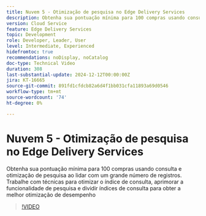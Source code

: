 ```yaml
---
title: Nuvem 5 - Otimização de pesquisa no Edge Delivery Services
description: Obtenha sua pontuação mínima para 100 compras usando consulta e otimização de pesquisa ao lidar com um grande número de registros.
version: Cloud Service
feature: Edge Delivery Services
topic: Development
role: Developer, Leader, User
level: Intermediate, Experienced
hidefromtoc: true
recommendations: noDisplay, noCatalog
doc-type: Technical Video
duration: 308
last-substantial-update: 2024-12-12T00:00:00Z
jira: KT-16665
source-git-commit: 891fd1cfdcb82a6d4f1bb031cfa11893a69d0546
workflow-type: tm+mt
source-wordcount: '74'
ht-degree: 0%

---
```



# Nuvem 5 - Otimização de pesquisa no Edge Delivery Services

Obtenha sua pontuação mínima para 100 compras usando consulta e otimização de pesquisa ao lidar com um grande número de registros. Trabalhe com técnicas para otimizar o índice de consulta, aprimorar a funcionalidade de pesquisa e dividir índices de consulta para obter a melhor otimização de desempenho

>[!VIDEO](https://video.tv.adobe.com/v/3440976/?learn=on&enablevpops)
